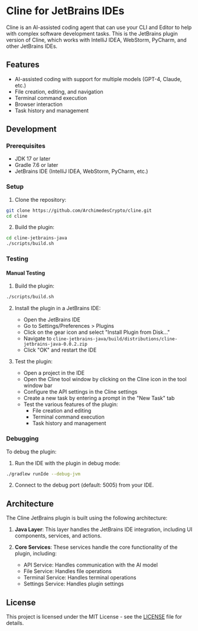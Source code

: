 # Cline for JetBrains IDEs

Cline is an AI-assisted coding agent that can use your CLI and Editor to help with complex software development tasks. This is the JetBrains plugin version of Cline, which works with IntelliJ IDEA, WebStorm, PyCharm, and other JetBrains IDEs.

## Features

- AI-assisted coding with support for multiple models (GPT-4, Claude, etc.)
- File creation, editing, and navigation
- Terminal command execution
- Browser interaction
- Task history and management

## Development

### Prerequisites

- JDK 17 or later
- Gradle 7.6 or later
- JetBrains IDE (IntelliJ IDEA, WebStorm, PyCharm, etc.)

### Setup

1. Clone the repository:

```bash
git clone https://github.com/ArchimedesCrypto/cline.git
cd cline
```

2. Build the plugin:

```bash
cd cline-jetbrains-java
./scripts/build.sh
```

### Testing

#### Manual Testing

1. Build the plugin:

```bash
./scripts/build.sh
```

2. Install the plugin in a JetBrains IDE:

   - Open the JetBrains IDE
   - Go to Settings/Preferences > Plugins
   - Click on the gear icon and select "Install Plugin from Disk..."
   - Navigate to `cline-jetbrains-java/build/distributions/cline-jetbrains-java-0.0.2.zip`
   - Click "OK" and restart the IDE

3. Test the plugin:

   - Open a project in the IDE
   - Open the Cline tool window by clicking on the Cline icon in the tool window bar
   - Configure the API settings in the Cline settings
   - Create a new task by entering a prompt in the "New Task" tab
   - Test the various features of the plugin:
     - File creation and editing
     - Terminal command execution
     - Task history and management

### Debugging

To debug the plugin:

1. Run the IDE with the plugin in debug mode:

```bash
./gradlew runIde --debug-jvm
```

2. Connect to the debug port (default: 5005) from your IDE.

## Architecture

The Cline JetBrains plugin is built using the following architecture:

1. **Java Layer**: This layer handles the JetBrains IDE integration, including UI components, services, and actions.

2. **Core Services**: These services handle the core functionality of the plugin, including:
   - API Service: Handles communication with the AI model
   - File Service: Handles file operations
   - Terminal Service: Handles terminal operations
   - Settings Service: Handles plugin settings

## License

This project is licensed under the MIT License - see the [LICENSE](../LICENSE) file for details.